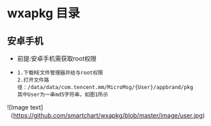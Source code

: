 # wxapkg 目录
## 安卓手机
* 前提:安卓手机需获取root权限
*     1.下载RE文件管理器并给与root权限
      2.打开文件路径：/data/data/com.tencent.mm/MicroMsg/{User}/appbrand/pkg
      其中User为一串md5字符串，如图1所示
      
 
 
 
 ![Image text]（https://github.com/smartchart/wxapkg/blob/master/image/user.jpg)
